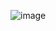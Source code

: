 ![image](https://user-images.githubusercontent.com/58489322/150685998-8272569b-fae5-4559-aaa9-bfecc0b6a665.png)
